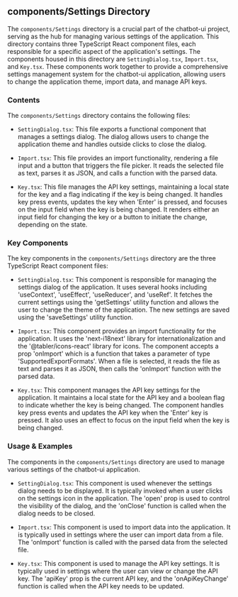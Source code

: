 
## components/Settings Directory

The `components/Settings` directory is a crucial part of the chatbot-ui project, serving as the hub for managing various settings of the application. This directory contains three TypeScript React component files, each responsible for a specific aspect of the application's settings. The components housed in this directory are `SettingDialog.tsx`, `Import.tsx`, and `Key.tsx`. These components work together to provide a comprehensive settings management system for the chatbot-ui application, allowing users to change the application theme, import data, and manage API keys.

### Contents

The `components/Settings` directory contains the following files:

- `SettingDialog.tsx`: This file exports a functional component that manages a settings dialog. The dialog allows users to change the application theme and handles outside clicks to close the dialog.

- `Import.tsx`: This file provides an import functionality, rendering a file input and a button that triggers the file picker. It reads the selected file as text, parses it as JSON, and calls a function with the parsed data.

- `Key.tsx`: This file manages the API key settings, maintaining a local state for the key and a flag indicating if the key is being changed. It handles key press events, updates the key when 'Enter' is pressed, and focuses on the input field when the key is being changed. It renders either an input field for changing the key or a button to initiate the change, depending on the state.

### Key Components

The key components in the `components/Settings` directory are the three TypeScript React component files:

- `SettingDialog.tsx`: This component is responsible for managing the settings dialog of the application. It uses several hooks including 'useContext', 'useEffect', 'useReducer', and 'useRef'. It fetches the current settings using the 'getSettings' utility function and allows the user to change the theme of the application. The new settings are saved using the 'saveSettings' utility function.

- `Import.tsx`: This component provides an import functionality for the application. It uses the 'next-i18next' library for internationalization and the '@tabler/icons-react' library for icons. The component accepts a prop 'onImport' which is a function that takes a parameter of type 'SupportedExportFormats'. When a file is selected, it reads the file as text and parses it as JSON, then calls the 'onImport' function with the parsed data.

- `Key.tsx`: This component manages the API key settings for the application. It maintains a local state for the API key and a boolean flag to indicate whether the key is being changed. The component handles key press events and updates the API key when the 'Enter' key is pressed. It also uses an effect to focus on the input field when the key is being changed.

### Usage & Examples

The components in the `components/Settings` directory are used to manage various settings of the chatbot-ui application.

- `SettingDialog.tsx`: This component is used whenever the settings dialog needs to be displayed. It is typically invoked when a user clicks on the settings icon in the application. The 'open' prop is used to control the visibility of the dialog, and the 'onClose' function is called when the dialog needs to be closed.

- `Import.tsx`: This component is used to import data into the application. It is typically used in settings where the user can import data from a file. The 'onImport' function is called with the parsed data from the selected file.

- `Key.tsx`: This component is used to manage the API key settings. It is typically used in settings where the user can view or change the API key. The 'apiKey' prop is the current API key, and the 'onApiKeyChange' function is called when the API key needs to be updated.
